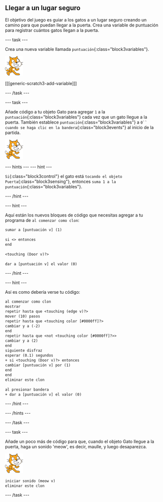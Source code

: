 ## Llegar a un lugar seguro

El objetivo del juego es guiar a los gatos a un lugar seguro creando un camino para que puedan llegar a la puerta. Crea una variable de puntuación para registrar cuántos gatos llegan a la puerta.

\--- task \---

Crea una nueva variable llamada `puntuación`{:class="block3variables"}.

![Objeto Gato](images/cat-sprite.png)

[[[generic-scratch3-add-variable]]]

\--- /task \---

\--- task \---

Añade código a tu objeto Gato para agregar `1` a la `puntuación`{:class="block3variables"} cada vez que un gato llegue a la puerta. También establece `puntuación`{:class="block3variables"} a `0`` cuando se haga clic en la bandera`{:class="block3events"} al inicio de la partida.

![Objeto Gato](images/cat-sprite.png)

\--- hints \--- \--- hint \---

`Si`{:class="block3control"} el gato está `tocando el objeto Puerta`{:class="block3sensing"}, entonces `suma 1 a la puntuación`{:class="block3variables"}.

\--- /hint \---

\--- hint \---

Aquí están los nuevos bloques de código que necesitas agregar a tu programa de `al comenzar como clon`:

```blocks3
sumar a [puntuación v] (1)

si <> entonces
end

<touching (Door v)?>

dar a [puntuación v] el valor (0)
```

\--- /hint \---

\--- hint \---

Así es como debería verse tu código:

```blocks3
al comenzar como clon
mostrar
repetir hasta que <touching (edge v)?> 
mover (10) pasos
repetir hasta que <touching color [#0000ff]?> 
cambiar y a (-2)
end
repetir hasta que <not <touching color [#0000ff]?>> 
cambiar y a (2)
end
siguiente disfraz
esperar (0.1) segundos
+ si <touching (Door v)?> entonces 
cambiar [puntuación v] por (1)
end
end
eliminar este clon

al presionar bandera
+ dar a [puntuación v] el valor (0)
```

\--- /hint \---

\--- /hints \---

\--- /task \---

\--- task \---

Añade un poco más de código para que, cuando el objeto Gato llegue a la puerta, haga un sonido 'meow', es decir, maulle, y luego desaparezca.

![Objeto Gato](images/cat-sprite.png)

```blocks3
iniciar sonido (meow v)
eliminar este clon
```

\--- /task \---